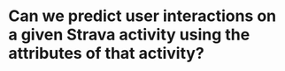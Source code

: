 # Can we predict user interactions on a given Strava activity using the attributes of that activity?
